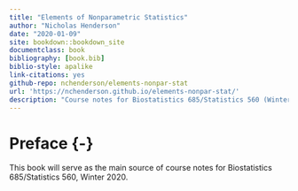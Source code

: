 ```yaml
--- 
title: "Elements of Nonparametric Statistics"
author: "Nicholas Henderson"
date: "2020-01-09"
site: bookdown::bookdown_site
documentclass: book
bibliography: [book.bib]
biblio-style: apalike
link-citations: yes
github-repo: nchenderson/elements-nonpar-stat
url: 'https://nchenderson.github.io/elements-nonpar-stat/'
description: "Course notes for Biostatistics 685/Statistics 560 (Winter 2020)."
---
```


# Preface {-}

This book will serve as the main source of course notes for Biostatistics 685/Statistics 560, Winter 2020.
